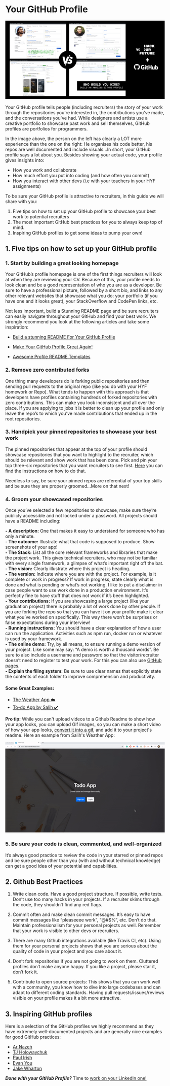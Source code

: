 # Your GitHub Profile

![YourGitHubProfile](assets/hyfgh2.jpg)

Your GitHub profile tells people (including recruiters) the story of your work through the repositories you're interested in, the contributions you've made, and the conversations you've had. While designers and artists use a creative portfolio to showcase past work and sell themselves, GitHub profiles are portfolios for programmers. 

In the image above, the person on the left has clearly a LOT more experience than the one on the right: He organises his code better, his repos are well documented and include visuals...In short, your GitHub profile says a lot about you. Besides showing your actual code, your profile gives insights into:

- How you work and collaborate
- How much effort you put into coding (and how often you commit)
- How you interact with other devs (i.e with your teachers in your HYF assignments)

To be sure your GitHub profile is attractive to recruiters, in this guide we will share with you: 

1. Five tips on how to set up your GitHub profile to showcase your best work to potential recruiters
2. The most important GitHub best practices for you to always keep top of mind.
3. Inspiring GitHub profiles to get some ideas to pump your own!

## 1. Five tips on how to set up your GitHub profile 

### 1. Start by building a great looking homepage

Your GitHub’s profile homepage is one of the first things recruiters will look at when they are reviewing your CV. Because of this, your profile needs to look clean and be a good representation of who you are as a developer. Be sure to have a professional picture, followed by a short bio, and links to any other relevant websites that showcase what you do: your portfolio (if you have one and it looks great), your StackOverflow and CodePen links, etc.

Not less important, build a Stunning README page and be sure recruiters can easily navigate throughout your GitHub and find your best work. We strongly recommend you look at the following articles and take some inspiration:

- [Build a stunning README For Your GitHub Profile](https://towardsdatascience.com/build-a-stunning-readme-for-your-github-profile-9b80434fe5d7)

- [Make Your GitHub Profile Great Again!](https://dev.to/pedes/make-your-github-profile-great-again-oan)

- [Awesome Profile README Templates](https://github.com/kautukkundan/Awesome-Profile-README-templates)


### 2. Remove zero contributed forks
One thing many developers do is forking public repositories and then sending pull requests to the original repo (like you do with your HYF homework or Repo). What tends to happen with this approach is that developers have profiles containing hundreds of forked repositories with zero contributions. This can make you look inconsistent and all over the place. If you are applying to jobs it is better to clean up your profile and only leave the repo’s to which you’ve made contributions that ended up in the root repositories.

### 3. Handpick your pinned repositories to showcase your best work
The pinned repositories that appear at the top of your profile should showcase repositories that you want to highlight to the recruiter, which should be relevant and show work that has been done. Pick and pin your top three-six repositories that you want recruiters to see first. [Here](https://docs.github.com/en/free-pro-team@latest/github/setting-up-and-managing-your-github-profile/pinning-items-to-your-profile) you can find the instructions on how to do that. 

Needless to say, be sure your pinned repos are referential of your top skills and be sure they are properly groomed...More on that next!

### 4. Groom your showcased repositories

Once you’ve selected a few repositories to showcase, make sure they’re publicly accessible and not locked under a password. All projects should have a README including:

**- A description:** One that makes it easy to understand for someone who has only a minute. <br>
**- The outcome:** Illustrate what that code is supposed to produce. Show screenshots of your app! <br>
**- The Stack:** List all the core relevant frameworks and libraries that make the project work. This gives technical recruiters, who may not be familiar with every single framework, a glimpse of what’s important right off the bat.<br>
**- The vision:** Clearly illustrate where this project is heading.<br>
**- The version:** Indicate where you are with the project. For example, is it complete or work in progress? If work in progress, state clearly what is done and what is pending or what’s not working. I like to put a disclaimer in case people want to use work done in a production environment. It’s perfectly fine to have stuff that does not work if it’s been highlighted.<br>
**- Your contributions:** If you are showcasing a large project (like your graduation project) there is probably a lot of work done by other people. If you are forking the repo so that you can have it on your profile make it clear what you’ve worked on specifically. This way there won’t be surprises or false expectations during your interview!<br>
**- Running instructions:** You should have a clear explanation of how a user can run the application. Activities such as npm run, docker run or whatever is used by your framework.<br>
**- The online demo:** Try, by all means, to ensure running a demo version of your project. Like some may say: “A demo is worth a thousand words”. Be sure to also include a username and password so that the visitor/recruiter doesn’t need to register to test your work. For this you can also use [GitHub pages](https://pages.github.com/).<br>
**- Explain the filing system:** Be sure to use clear names that explicitly state the contents of each folder to improve comprehension and productivity.<br>

#### Some Great Examples:
- [The Weather App :cloud:](https://github.com/Nazeh/weather-app)
- [To-do App by Salih :heavy_check_mark:](https://github.com/salih18/MERN-Todo-App)

****Pro tip:**** While you can't upload videos to a Github Readme to show how your app looks, you can upload Gif images, so you can make a short video of how your app looks, [convert it into a gif](https://ezgif.com/video-to-gif), and add it to your project's readme. Here an example from Salih's Weather App:

![ToDoAppgif](assets/todo.gif)

### 5. Be sure your code is clean, commented, and well-organized 

It’s always good practice to review the code in your starred or pinned repos and be sure people other than you (with and without technical knowledge) can get a good idea of your potential and capabilities.


## 2. Github Best Practices

1. Write clean code. Have a good project structure. If possible, write tests. Don’t use too many hacks in your projects. If a recruiter skims through the code, they shouldn’t find any red flags.

2. Commit often and make clean commit messages. It’s easy to have commit messages like “pleaseeee work”, “@#$%”, etc. Don’t do that. Maintain professionalism for your personal projects as well. Remember that your work is visible to other devs or recruiters.

3. There are many Github integrations available (like Travis CI, etc). Using them for your personal projects shows that you are serious about the quality of code in your project and you care about it.

4. Don’t fork repositories if you are not going to work on them. Cluttered profiles don’t make anyone happy. If you like a project, please star it, don’t fork it.

5. Contribute to open source projects: This shows that you can work well with a community, you know how to dive into large codebases and can adapt to different coding standards. Having pull requests/issues/reviews visible on your profile makes it a bit more attractive.

## 3. Inspiring GitHub profiles

Here is a selection of the GitHub profiles we highly recommend as they have extremely well-documented projects and are generally nice examples for good GitHub practices:

- [Ar Nazeh](https://github.com/Nazeh)
- [TJ Holowaychuk](https://github.com/tj)
- [Paul Irish](https://github.com/paulirish)
- [Evan You](https://github.com/yyx990803)
- [Jake Wharton](https://github.com/JakeWharton)

***Done with your GitHub Profile?*** Time to [work on your LinkedIn one!](yourlinkedin.md)
